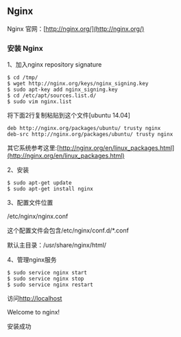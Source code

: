 ## Nginx

Nginx 官网：[http://nginx.org/](http://nginx.org/)

### 安装 Nginx

1、加入nginx repository signature
```
$ cd /tmp/
$ wget http://nginx.org/keys/nginx_signing.key
$ sudo apt-key add nginx_signing.key
$ cd /etc/apt/sources.list.d/
$ sudo vim nginx.list
```
将下面2行复制粘贴到这个文件[ubuntu 14.04]
```
deb http://nginx.org/packages/ubuntu/ trusty nginx
deb-src http://nginx.org/packages/ubuntu/ trusty nginx
```
其它系统参考这里:[http://nginx.org/en/linux_packages.html](http://nginx.org/en/linux_packages.html)

2、安装
```
$ sudo apt-get update
$ sudo apt-get install nginx
```

3、配置文件位置

/etc/nginx/nginx.conf

这个配置文件会包含/etc/nginx/conf.d/*.conf

默认主目录：/usr/share/nginx/html/

4、管理nginx服务
```
$ sudo service nginx start
$ sudo service nginx stop
$ sudo service nginx restart
```

访问[http://localhost](http://localhost)

Welcome to nginx!

安装成功
